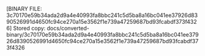 [BINARY FILE: 3c70170e59b34ada2d9a4e40993fa8bbc241c5d5ba8a16bc041ee37926d8390526991d4650fc94ce270a15e3562f1e739a47259687bd93fcabdf373f4326]
Stored copy: docs/converted-binary/3c70170e59b34ada2d9a4e40993fa8bbc241c5d5ba8a16bc041ee37926d8390526991d4650fc94ce270a15e3562f1e739a47259687bd93fcabdf373f4326
